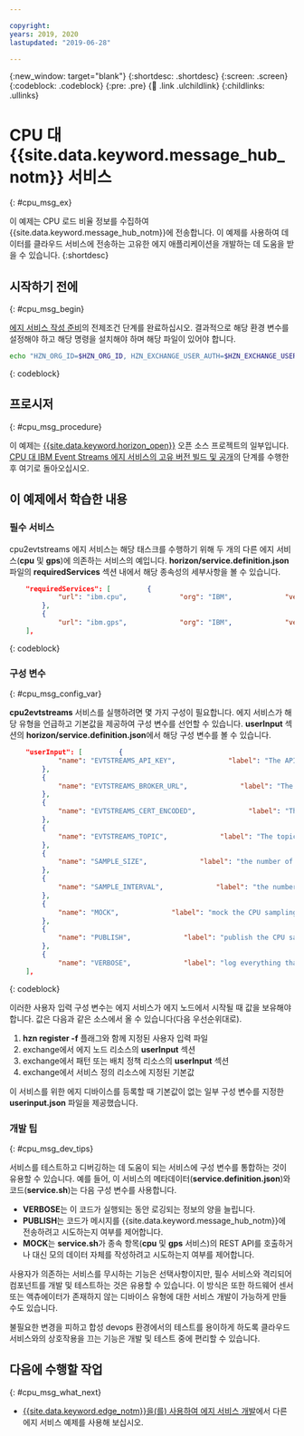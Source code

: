 ```yaml
---

copyright:
years: 2019, 2020
lastupdated: "2019-06-28"

---
```


{:new_window: target="blank"}
{:shortdesc: .shortdesc}
{:screen: .screen}
{:codeblock: .codeblock}
{:pre: .pre}
{:child: .link .ulchildlink}
{:childlinks: .ullinks}

# CPU 대 {{site.data.keyword.message_hub_notm}} 서비스
{: #cpu_msg_ex}

이 예제는 CPU 로드 비율 정보를 수집하여 {{site.data.keyword.message_hub_notm}}에 전송합니다. 이 예제를 사용하여 데이터를 클라우드 서비스에 전송하는 고유한 에지 애플리케이션을 개발하는 데 도움을 받을 수 있습니다.
{:shortdesc}

## 시작하기 전에
{: #cpu_msg_begin}

[에지 서비스 작성 준비](service_containers.md)의 전제조건 단계를 완료하십시오. 결과적으로 해당 환경 변수를 설정해야 하고 해당 명령을 설치해야 하며 해당 파일이 있어야 합니다.

```bash
echo "HZN_ORG_ID=$HZN_ORG_ID, HZN_EXCHANGE_USER_AUTH=$HZN_EXCHANGE_USER_AUTH, DOCKER_HUB_ID=$DOCKER_HUB_ID" which git jq make ls ~/.hzn/keys/service.private.key ~/.hzn/keys/service.public.pem cat /etc/default/horizon
```
{: codeblock}

## 프로시저
{: #cpu_msg_procedure}

이 예제는 [{{site.data.keyword.horizon_open}}](https://github.com/open-horizon/) 오픈 소스 프로젝트의 일부입니다. [CPU 대 IBM Event Streams 에지 서비스의 고유 버전 빌드 및 공개](https://github.com/open-horizon/examples/blob/master/edge/evtstreams/cpu2evtstreams/CreateService.md#-building-and-publishing-your-own-version-of-the-cpu-to-ibm-event-streams-edge-service)의 단계를 수행한 후 여기로 돌아오십시오.

## 이 예제에서 학습한 내용

### 필수 서비스

cpu2evtstreams 에지 서비스는 해당 태스크를 수행하기 위해 두 개의 다른 에지 서비스(**cpu** 및 **gps**)에 의존하는 서비스의 예입니다. **horizon/service.definition.json** 파일의 **requiredServices** 섹션 내에서 해당 종속성의 세부사항을 볼 수 있습니다.

```json
    "requiredServices": [         {
            "url": "ibm.cpu",             "org": "IBM",             "versionRange": "[0.0.0,INFINITY)",             "arch": "$ARCH"
        },
        {
            "url": "ibm.gps",             "org": "IBM",             "versionRange": "[0.0.0,INFINITY)",             "arch": "$ARCH"         }
    ],
```
{: codeblock}

### 구성 변수
{: #cpu_msg_config_var}

**cpu2evtstreams** 서비스를 실행하려면 몇 가지 구성이 필요합니다. 에지 서비스가 해당 유형을 언급하고 기본값을 제공하여 구성 변수를 선언할 수 있습니다. **userInput** 섹션의 **horizon/service.definition.json**에서 해당 구성 변수를 볼 수 있습니다.

```json  
    "userInput": [         {
            "name": "EVTSTREAMS_API_KEY",             "label": "The API key to use when sending messages to your instance of IBM Event Streams",             "type": "string",             "defaultValue": ""
        },
        {
            "name": "EVTSTREAMS_BROKER_URL",             "label": "The comma-separated list of URLs to use when sending messages to your instance of IBM Event Streams",             "type": "string",             "defaultValue": ""
        },
        {
            "name": "EVTSTREAMS_CERT_ENCODED",             "label": "The base64-encoded self-signed certificate to use when sending messages to your ICP instance of IBM Event Streams. Not needed for IBM Cloud Event Streams.",             "type": "string",             "defaultValue": "-"
        },
        {
            "name": "EVTSTREAMS_TOPIC",             "label": "The topic to use when sending messages to your instance of IBM Event Streams",             "type": "string",             "defaultValue": "cpu2evtstreams"
        },
        {
            "name": "SAMPLE_SIZE",             "label": "the number of samples to read before calculating the average",             "type": "int",             "defaultValue": "5"
        },
        {
            "name": "SAMPLE_INTERVAL",             "label": "the number of seconds between samples",             "type": "int",             "defaultValue": "2"
        },
        {
            "name": "MOCK",             "label": "mock the CPU sampling",             "type": "boolean",             "defaultValue": "false"
        },
        {
            "name": "PUBLISH",             "label": "publish the CPU samples to IBM Event Streams",             "type": "boolean",             "defaultValue": "true"
        },
        {
            "name": "VERBOSE",             "label": "log everything that happens",             "type": "string",             "defaultValue": "1"         }
    ],
```
{: codeblock}

이러한 사용자 입력 구성 변수는 에지 서비스가 에지 노드에서 시작될 때 값을 보유해야 합니다. 값은 다음과 같은 소스에서 올 수 있습니다(다음 우선순위대로).

1. **hzn register -f** 플래그와 함께 지정된 사용자 입력 파일
2. exchange에서 에지 노드 리소스의 **userInput** 섹션
3. exchange에서 패턴 또는 배치 정책 리소스의 **userInput** 섹션
4. exchange에서 서비스 정의 리소스에 지정된 기본값

이 서비스를 위한 에지 디바이스를 등록할 때 기본값이 없는 일부 구성 변수를 지정한 **userinput.json** 파일을 제공했습니다.

### 개발 팁
{: #cpu_msg_dev_tips}

서비스를 테스트하고 디버깅하는 데 도움이 되는 서비스에 구성 변수를 통합하는 것이 유용할 수 있습니다. 예를 들어, 이 서비스의 메타데이터(**service.definition.json**)와 코드(**service.sh**)는 다음 구성 변수를 사용합니다.

* **VERBOSE**는 이 코드가 실행되는 동안 로깅되는 정보의 양을 늘립니다.
* **PUBLISH**는 코드가 메시지를 {{site.data.keyword.message_hub_notm}}에 전송하려고 시도하는지 여부를 제어합니다.
* **MOCK**는 **service.sh**가 종속 항목(**cpu** 및 **gps** 서비스)의 REST API를 호출하거나 대신 모의 데이터 자체를 작성하려고 시도하는지 여부를 제어합니다.

사용자가 의존하는 서비스를 무시하는 기능은 선택사항이지만, 필수 서비스와 격리되어 컴포넌트를 개발 및 테스트하는 것은 유용할 수 있습니다. 이 방식은 또한 하드웨어 센서 또는 액츄에이터가 존재하지 않는 디바이스 유형에 대한 서비스 개발이 가능하게 만들 수도 있습니다.

불필요한 변경을 피하고 합성 devops 환경에서의 테스트를 용이하게 하도록 클라우드 서비스와의 상호작용을 끄는 기능은 개발 및 테스트 중에 편리할 수 있습니다.

## 다음에 수행할 작업
{: #cpu_msg_what_next}

* [{{site.data.keyword.edge_notm}}을(를) 사용하여 에지 서비스 개발](../OH/docs/developing/developing.md)에서 다른 에지 서비스 예제를 사용해 보십시오.
